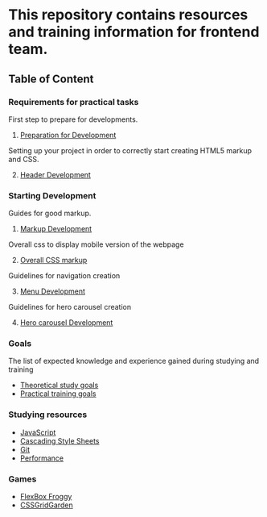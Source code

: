 # This repository contains resources and training information for frontend team.

## Table of Content

### Requirements for practical tasks

First step to prepare for developments.

 1. [Preparation for Development](requirements/00-preparation.md)

Setting up your project in order to correctly start creating HTML5 markup and CSS.

 2. [Header Development](requirements/01-header.md)

### Starting Development

Guides for good markup.

1. [Markup Development](guides/02-markup.md)

Overall css to display mobile version of the webpage

2. [Overall CSS markup](guides/00-css.md)

Guidelines for navigation creation

3. [Menu Development](guides/01-menu.md)

Guidelines for hero carousel creation

4. [Hero carousel Development](guides/02-hero.md)

### Goals
The list of expected knowledge and experience gained during studying and training
 - [Theoretical study goals](goals/theoretical.md)
 - [Practical training goals](goals/practical.md)

### Studying resources
 - [JavaScript](theory/javascript.md)
 - [Cascading Style Sheets](theory/css.md)
 - [Git](theory/git.md)
 - [Performance](theory/performance.md)

### Games

 - [FlexBox Froggy](http://flexboxfroggy.com/)
 - [CSSGridGarden](http://cssgridgarden.com/)
